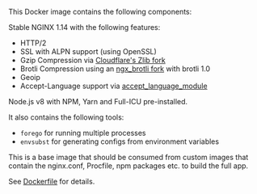 This Docker image contains the following components:

Stable NGINX 1.14 with the following features:

* HTTP/2
* SSL with ALPN support (using OpenSSL)
* Gzip Compression via [Cloudflare's Zlib fork](https://github.com/cloudflare/zlib)
* Brotli Compression using an [ngx\_brotli fork](https://github.com/felixbuenemann/ngx_brotli/tree/fix-static-brotli-build) with brotli 1.0
* Geoip
* Accept-Language support via [accept\_language\_module](https://github.com/giom/nginx_accept_language_module)

Node.js v8 with NPM, Yarn and Full-ICU pre-installed.

It also contains the following tools:

* `forego` for running multiple processes
* `envsubst` for generating configs from environment variables

This is a base image that should be consumed from custom images that contain the
nginx.conf, Procfile, npm packages etc. to build the full app.

See [Dockerfile](Dockerfile) for details.
